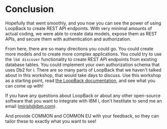 # Conclusion

Hopefully that went smoothly, and you now you can see the power of using LoopBack to create REST API endpoints. With very minimal amounts of actual coding, we were able to create data models, expose them as REST APIs, and secure them with authentication and authorization.

From here, there are so many directions you could go. You could create more models and to create more complex applications. You could try to use the `lb4 discover` functionality to create REST API endpoints from existing database tables. You could implement your own authorization schema that uses Db2 for i. There are so many parts of LoopBack that we haven't talked about in this workshop, that would take days to discuss. Use this workshop as a starting point, read [the LoopBack documentation](https://loopback.io/doc/en/lb4/index.html), and see what you can come up with!

If you have any questions about LoopBack or about any other open-source software that you want to integrate with IBM i, don't hestitate to send me an email (mirish@ibm.com).

And provide COMMON and COMMON EU with your feedback, so they can tailor these to exactly what you want to see!